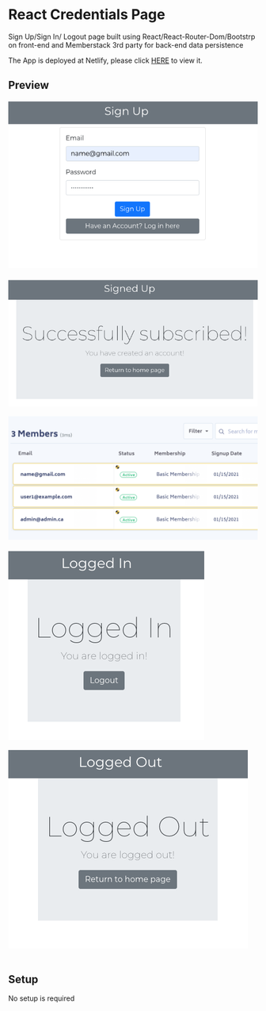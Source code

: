 # React Credentials Page
Sign Up/Sign In/ Logout page built using React/React-Router-Dom/Bootstrp on front-end and Memberstack 3rd party for back-end data persistence

The App is deployed at Netlify, please click [HERE]() to view it.

## Preview
![“Sample Screenshot”](https://github.com/matichmike/reactCredentialsPage/blob/master/images/signup.png?raw=true)
<br/>
<br/>
![“Sample Screenshot”](https://github.com/matichmike/reactCredentialsPage/blob/master/images/signedup.png?raw=true)
<br/>
<br/>
![“Sample Screenshot”](https://github.com/matichmike/reactCredentialsPage/blob/master/images/memberstack.png?raw=true)
<br/>
<br/>
![“Sample Screenshot”](https://github.com/matichmike/reactCredentialsPage/blob/master/images/loggedin.png?raw=true)
<br/>
<br/>
![“Sample Screenshot”](https://github.com/matichmike/reactCredentialsPage/blob/master/images/loggedout.png?raw=true)
<br/>
<br/>


## Setup 
No setup is required
